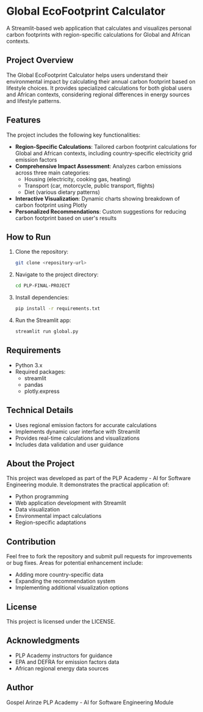 # Global EcoFootprint Calculator

A Streamlit-based web application that calculates and visualizes personal carbon footprints with region-specific calculations for Global and African contexts.

## Project Overview
The Global EcoFootprint Calculator helps users understand their environmental impact by calculating their annual carbon footprint based on lifestyle choices. It provides specialized calculations for both global users and African contexts, considering regional differences in energy sources and lifestyle patterns.

## Features
The project includes the following key functionalities:
- **Region-Specific Calculations**: Tailored carbon footprint calculations for Global and African contexts, including country-specific electricity grid emission factors
- **Comprehensive Impact Assessment**: Analyzes carbon emissions across three main categories:
  - Housing (electricity, cooking gas, heating)
  - Transport (car, motorcycle, public transport, flights)
  - Diet (various dietary patterns)
- **Interactive Visualization**: Dynamic charts showing breakdown of carbon footprint using Plotly
- **Personalized Recommendations**: Custom suggestions for reducing carbon footprint based on user's results

## How to Run
1. Clone the repository:
    ```bash
    git clone <repository-url>
    ```
2. Navigate to the project directory:
    ```bash
    cd PLP-FINAL-PROJECT
    ```
3. Install dependencies:
    ```bash
    pip install -r requirements.txt
    ```
4. Run the Streamlit app:
    ```bash
    streamlit run global.py
    ```

## Requirements
- Python 3.x
- Required packages:
  - streamlit
  - pandas
  - plotly.express

## Technical Details
- Uses regional emission factors for accurate calculations
- Implements dynamic user interface with Streamlit
- Provides real-time calculations and visualizations
- Includes data validation and user guidance

## About the Project
This project was developed as part of the PLP Academy - AI for Software Engineering module. It demonstrates the practical application of:
- Python programming
- Web application development with Streamlit
- Data visualization
- Environmental impact calculations
- Region-specific adaptations

## Contribution
Feel free to fork the repository and submit pull requests for improvements or bug fixes. Areas for potential enhancement include:
- Adding more country-specific data
- Expanding the recommendation system
- Implementing additional visualization options

## License
This project is licensed under the LICENSE.

## Acknowledgments
- PLP Academy instructors for guidance
- EPA and DEFRA for emission factors data
- African regional energy data sources

## Author
Gospel Arinze
PLP Academy - AI for Software Engineering Module



